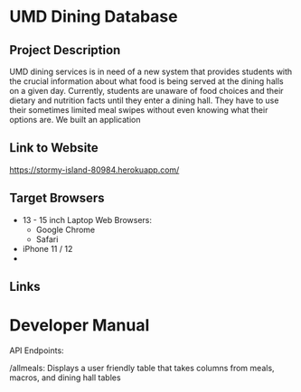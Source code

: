  # UMD Dining Database #
 
 ## Project Description ##

UMD dining services is in need of a new system that provides students with the crucial information about what food is being served at the dining halls on a given day. Currently, students are unaware of food choices and their dietary and nutrition facts until they enter a dining hall. They have to use their sometimes limited meal swipes without even knowing what their options are. We built an application


## Link to Website ##

https://stormy-island-80984.herokuapp.com/

## Target Browsers ##

* 13 - 15 inch Laptop Web Browsers:
  * Google Chrome
  * Safari
* iPhone 11 / 12
* 

## Links ##


# Developer Manual #




API Endpoints:

/allmeals:
Displays a user friendly table that takes columns from meals, macros, and dining hall tables
